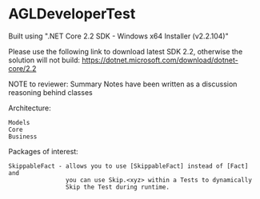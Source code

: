 # AGLDeveloperTest

Built using ".NET Core 2.2 SDK - Windows x64 Installer (v2.2.104)"

Please use the following link to download latest SDK 2.2, otherwise the solution will not build:
    https://dotnet.microsoft.com/download/dotnet-core/2.2

NOTE to reviewer:
   Summary Notes have been written as a discussion reasoning behind classes


Architecture:

    Models
    Core
    Business

   

Packages of interest:

    SkippableFact - allows you to use [SkippableFact] instead of [Fact] and 
                    you can use Skip.<xyz> within a Tests to dynamically 
                    Skip the Test during runtime.


